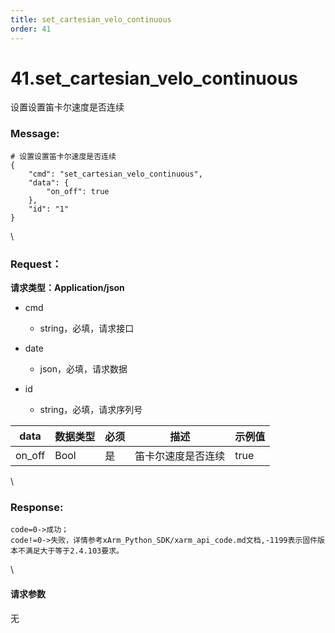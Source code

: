 ```yaml
---
title: set_cartesian_velo_continuous
order: 41
---
```

# 41.set_cartesian_velo_continuous


设置设置笛卡尔速度是否连续

### Message:  



```
# 设置设置笛卡尔速度是否连续
{
    "cmd": "set_cartesian_velo_continuous",
    "data": {
        "on_off": true
    },
    "id": "1"
}
```



\

### Request：    



**请求类型：Application/json**



* cmd

  * string，必填，请求接口

* date

  * json，必填，请求数据

* id

  * string，必填，请求序列号

| **data** | **数据类型** | **必须** | **描述**           | **示例值** |
| -------- | ------------ | -------- | ------------------ | ---------- |
| on_off   | Bool         | 是       | 笛卡尔速度是否连续 | true       |

\


### Response:     

```
code=0->成功；
code!=0->失败，详情参考xArm_Python_SDK/xarm_api_code.md文档,-1199表示固件版本不满足大于等于2.4.103要求。
```



\





#### 请求参数



无
